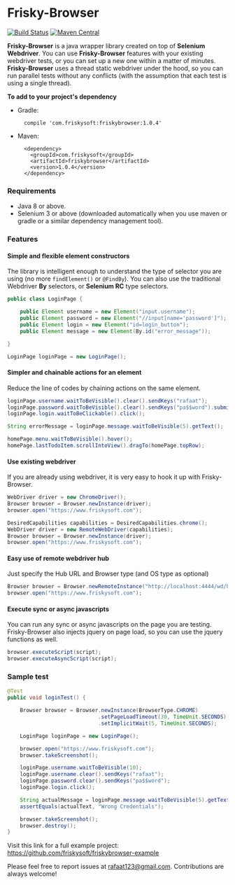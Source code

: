 # Frisky-Browser

[![Build Status](https://travis-ci.org/friskysoft/friskybrowser.svg?branch=master)](https://travis-ci.org/friskysoft/friskybrowser/builds)
[![Maven Central](https://img.shields.io/maven-central/v/com.friskysoft/friskybrowser.svg?label=Maven%20Central)](http://search.maven.org/#search%7Cga%7C1%7Cg%3A%22com.friskysoft%22%20a%3A%22friskybrowser%22)

**Frisky-Browser** is a java wrapper library created on top of **Selenium Webdriver**. You can use **Frisky-Browser** features with your existing webdriver tests, or you can set up a new one within a matter of minutes. **Frisky-Browser** uses a thread static webdriver under the hood, so you can run parallel tests without any conflicts (with the assumption that each test is using a single thread).

**To add to your project's dependency**

- Gradle:

        compile 'com.friskysoft:friskybrowser:1.0.4'

- Maven:

        <dependency>
          <groupId>com.friskysoft</groupId>
          <artifactId>friskybrowser</artifactId>
          <version>1.0.4</version>
        </dependency>

### Requirements
- Java 8 or above.
- Selenium 3 or above (downloaded automatically when you use maven or gradle or a similar dependency management tool).

### Features
#### Simple and flexible element constructors
The library is intelligent enough to understand the type of selector you are using (no more `findElement()` or `@FindBy`). You can also use the traditional Webdriver **By** selectors, or **Selenium RC** type selectors.
```java
public class LoginPage {

    public Element username = new Element("input.username");
    public Element password = new Element("//input[name='password']");
    public Element login = new Element("id=login_button");
    public Element message = new Element(By.id("error_message"));

}
```
```java
LoginPage loginPage = new LoginPage();
```
#### Simpler and chainable actions for an element
Reduce the line of codes by chaining actions on the same element.
```java
loginPage.username.waitToBeVisible().clear().sendKeys("rafaat");
loginPage.password.waitToBeVisible().clear().sendKeys("pa$$word").submit();
loginPage.login.waitToBeClickable().click();
```
```java
String errorMessage = loginPage.message.waitToBeVisible(5).getText();
```
```java
homePage.menu.waitToBeVisible().hover();
homePage.lastTodoItem.scrollIntoView().dragTo(homePage.topRow);
```

#### Use existing webdriver
If you are already using webdriver, it is very easy to hook it up with Frisky-Browser.
```java
WebDriver driver = new ChromeDriver();
Browser browser = Browser.newInstance(driver);
browser.open("https://www.friskysoft.com");
```
```java
DesiredCapabilities capabilities = DesiredCapabilities.chrome();
WebDriver driver = new RemoteWebDriver(capabilities);
Browser browser = Browser.newInstance(driver);
browser.open("https://www.friskysoft.com");
```

#### Easy use of remote webdriver hub
Just specify the Hub URL and Browser type (and OS type as optional)
```java
Browser browser = Browser.newRemoteInstance("http://localhost:4444/wd/hub", BrowserType.CHROME);
browser.open("https://www.friskysoft.com");
```

#### Execute sync or async javascripts
You can run any sync or async javascripts on the page you are testing. Frisky-Browser also injects jquery on page load, so you can use the jquery functions as well.
```java
browser.executeScript(script);
browser.executeAsyncScript(script);
```

### Sample test
```java
@Test
public void loginTest() {

    Browser browser = Browser.newInstance(BrowserType.CHROME)
                             .setPageLoadTimeout(30, TimeUnit.SECONDS)
                             .setImplicitWait(5, TimeUnit.SECONDS);

    LoginPage loginPage = new LoginPage();

    browser.open("https://www.friskysoft.com");
    browser.takeScreenshot();

    loginPage.username.waitToBeVisible(10);
    loginPage.username.clear().sendKeys("rafaat");
    loginPage.password.clear().sendKeys("pa$$word");
    loginPage.login.click();

    String actualMessage = loginPage.message.waitToBeVisible(5).getText();
    assertEquals(actualText, "Wrong Credentials");

    browser.takeScreenshot();
    browser.destroy();
}
```

Visit this link for a full example project: https://github.com/friskysoft/friskybrowser-example

Please feel free to report issues at [rafaat123@gmail.com](mailto:rafaat123@gmail.com). Contributions are always welcome!
